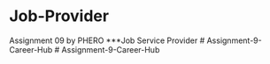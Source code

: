 # Job-Provider
 Assignment 09 by PHERO
 ***Job Service Provider
#   A s s i g n m e n t - 9 - C a r e e r - H u b  
 # Assignment-9-Career-Hub
